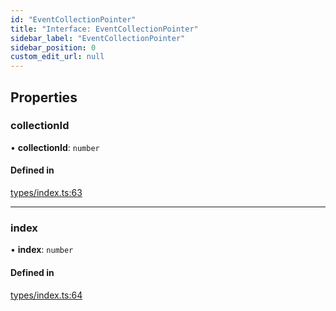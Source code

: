 ```yaml
---
id: "EventCollectionPointer"
title: "Interface: EventCollectionPointer"
sidebar_label: "EventCollectionPointer"
sidebar_position: 0
custom_edit_url: null
---
```


## Properties

### collectionId

• **collectionId**: `number`

#### Defined in

[types/index.ts:63](https://github.com/simplitech/meta-dapp/blob/8e62abf/props/sdk/src/types/index.ts#L63)

___

### index

• **index**: `number`

#### Defined in

[types/index.ts:64](https://github.com/simplitech/meta-dapp/blob/8e62abf/props/sdk/src/types/index.ts#L64)
